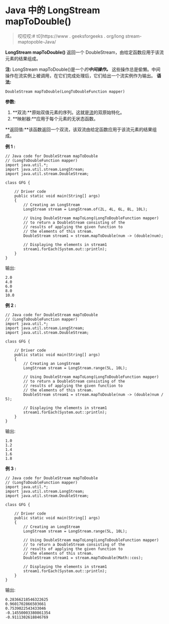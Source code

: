 # Java 中的 LongStream mapToDouble()

> 哎哎哎:# t0]https://www . geeksforgeeks . org/long stream-maptopoble-Java/

**LongStream mapToDouble()** 返回一个 DoubleStream，由给定函数应用于该流元素的结果组成。

**注:** LongStream mapToDouble()是一个*的**中间操作。*** 这些操作总是偷懒。中间操作在流实例上被调用，在它们完成处理后，它们给出一个流实例作为输出。
**语法:**

```
DoubleStream mapToDouble(LongToDoubleFunction mapper)

```

**参数:**

1.  **双流:**原始双值元素的序列。这就是[流](https://www.geeksforgeeks.org/stream-in-java/)的双原始特化。
2.  **映射器:**应用于每个元素的无状态函数。

**返回值:**该函数返回一个双流，该双流由给定函数应用于该流元素的结果组成。

**例 1 :**

```
// Java code for DoubleStream mapToDouble
// (LongToDoubleFunction mapper)
import java.util.*;
import java.util.stream.LongStream;
import java.util.stream.DoubleStream;

class GFG {

    // Driver code
    public static void main(String[] args)
    {
        // Creating an LongStream
        LongStream stream = LongStream.of(2L, 4L, 6L, 8L, 10L);

        // Using DoubleStream mapToLong(LongToDoubleFunction mapper)
        // to return a DoubleStream consisting of the
        // results of applying the given function to
        // the elements of this stream.
        DoubleStream stream1 = stream.mapToDouble(num -> (double)num);

        // Displaying the elements in stream1
        stream1.forEach(System.out::println);
    }
}
```

输出:

```
2.0
4.0
6.0
8.0
10.0

```

**例 2 :**

```
// Java code for DoubleStream mapToDouble
// (LongToDoubleFunction mapper)
import java.util.*;
import java.util.stream.LongStream;
import java.util.stream.DoubleStream;

class GFG {

    // Driver code
    public static void main(String[] args)
    {
        // Creating an LongStream
        LongStream stream = LongStream.range(5L, 10L);

        // Using DoubleStream mapToLong(LongToDoubleFunction mapper)
        // to return a DoubleStream consisting of the
        // results of applying the given function to
        // the elements of this stream.
        DoubleStream stream1 = stream.mapToDouble(num -> (double)num / 5);

        // Displaying the elements in stream1
        stream1.forEach(System.out::println);
    }
}
```

输出:

```
1.0
1.2
1.4
1.6
1.8

```

**例 3 :**

```
// Java code for DoubleStream mapToDouble
// (LongToDoubleFunction mapper)
import java.util.*;
import java.util.stream.LongStream;
import java.util.stream.DoubleStream;

class GFG {

    // Driver code
    public static void main(String[] args)
    {
        // Creating an LongStream
        LongStream stream = LongStream.range(5L, 10L);

        // Using DoubleStream mapToLong(LongToDoubleFunction mapper)
        // to return a DoubleStream consisting of the
        // results of applying the given function to
        // the elements of this stream.
        DoubleStream stream1 = stream.mapToDouble(Math::cos);

        // Displaying the elements in stream1
        stream1.forEach(System.out::println);
    }
}
```

输出:

```
0.28366218546322625
0.9601702866503661
0.7539022543433046
-0.14550003380861354
-0.9111302618846769

```